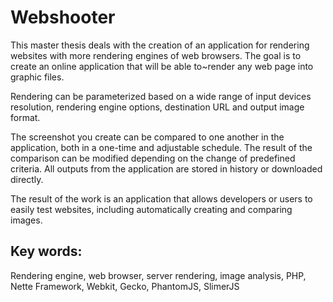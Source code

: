 # Webshooter

This master thesis deals with the creation of an application for rendering websites with more rendering engines of web browsers. The goal is to create an online application that will be able to~render any web page into graphic files.

Rendering can be parameterized based on a wide range of input devices resolution, rendering engine options, destination URL and output image format.

The screenshot you create can be compared to one another in the application, both in a one-time and adjustable schedule. The result of the comparison can be modified depending on the change of predefined criteria. All outputs from the application are stored in history or downloaded directly.

The result of the work is an application that allows developers or users to easily test websites, including automatically creating and comparing images.

## Key words:

Rendering engine, web browser, server rendering, image analysis, PHP, Nette Framework, Webkit, Gecko, PhantomJS, SlimerJS
